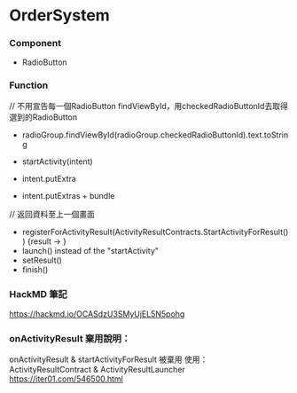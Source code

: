 # OrderSystem

### Component
- RadioButton

### Function
// 不用宣告每一個RadioButton findViewById，用checkedRadioButtonId去取得選到的RadioButton

- radioGroup.findViewById<RadioButton>(radioGroup.checkedRadioButtonId).text.toString

- startActivity(intent)
- intent.putExtra
- intent.putExtras + bundle

// 返回資料至上一個畫面

- registerForActivityResult(ActivityResultContracts.StartActivityForResult()) {result -> }
- launch() instead of the "startActivity"
- setResult()
- finish()

### HackMD 筆記
https://hackmd.io/OCASdzU3SMyUjEL5N5pohg

### onActivityResult 棄用說明：
onActivityResult & startActivityForResult 被棄用
使用：ActivityResultContract & ActivityResultLauncher
https://iter01.com/546500.html

